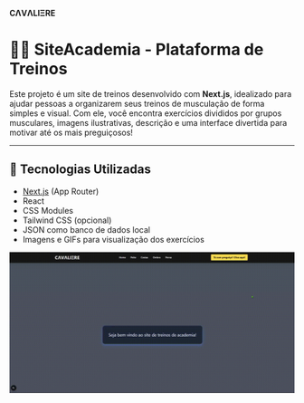 **CΛVΛLIΞRE** 

# 🏋️‍♂️ SiteAcademia - Plataforma de Treinos

Este projeto é um site de treinos desenvolvido com **Next.js**, idealizado para ajudar pessoas a organizarem seus treinos de musculação de forma simples e visual. Com ele, você encontra exercícios divididos por grupos musculares, imagens ilustrativas, descrição e uma interface divertida para motivar até os mais preguiçosos!

---

## 🚀 Tecnologias Utilizadas

- [Next.js](https://nextjs.org/) (App Router)
- React
- CSS Modules
- Tailwind CSS (opcional)
- JSON como banco de dados local
- Imagens e GIFs para visualização dos exercícios

![Demonstração do Projeto](./public/SiteAcademia.gif)



